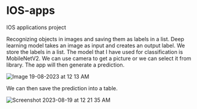 # IOS-apps
IOS applications project

Recognizing objects in images and saving them as labels in a list. Deep learning model takes an image as input and creates an output label. We store the labels in a list. The model that I have used for classification is MobileNetV2.
We can use camera to get a picture or we can select it from library. The app will then generate a prediction. 

![Image 19-08-2023 at 12 13 AM](https://github.com/hashaam13/IOS-apps/assets/14867112/3ac6dfe0-5904-4da7-8f16-e935a0d94783)

We can then save the prediction into a table.


![Screenshot 2023-08-19 at 12 21 35 AM](https://github.com/hashaam13/IOS-apps/assets/14867112/284a53c8-8cf2-42fe-808d-4fef14ff6273)


